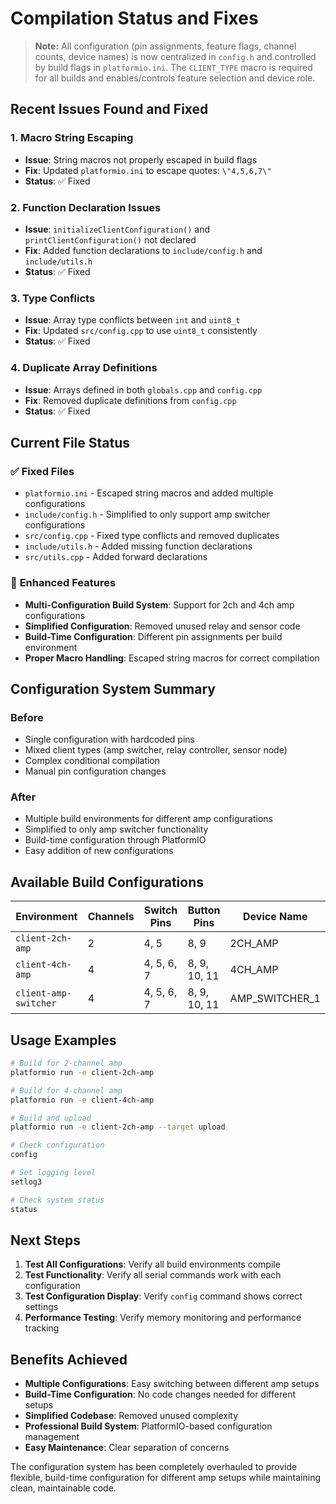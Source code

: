 # Compilation Status and Fixes

> **Note:** All configuration (pin assignments, feature flags, channel counts, device names) is now centralized in `config.h` and controlled by build flags in `platformio.ini`. The `CLIENT_TYPE` macro is required for all builds and enables/controls feature selection and device role.

## Recent Issues Found and Fixed

### 1. **Macro String Escaping**
- **Issue**: String macros not properly escaped in build flags
- **Fix**: Updated `platformio.ini` to escape quotes: `\"4,5,6,7\"`
- **Status**: ✅ Fixed

### 2. **Function Declaration Issues**
- **Issue**: `initializeClientConfiguration()` and `printClientConfiguration()` not declared
- **Fix**: Added function declarations to `include/config.h` and `include/utils.h`
- **Status**: ✅ Fixed

### 3. **Type Conflicts**
- **Issue**: Array type conflicts between `int` and `uint8_t`
- **Fix**: Updated `src/config.cpp` to use `uint8_t` consistently
- **Status**: ✅ Fixed

### 4. **Duplicate Array Definitions**
- **Issue**: Arrays defined in both `globals.cpp` and `config.cpp`
- **Fix**: Removed duplicate definitions from `config.cpp`
- **Status**: ✅ Fixed

## Current File Status

### ✅ **Fixed Files**
- `platformio.ini` - Escaped string macros and added multiple configurations
- `include/config.h` - Simplified to only support amp switcher configurations
- `src/config.cpp` - Fixed type conflicts and removed duplicates
- `include/utils.h` - Added missing function declarations
- `src/utils.cpp` - Added forward declarations

### 🔧 **Enhanced Features**
- **Multi-Configuration Build System**: Support for 2ch and 4ch amp configurations
- **Simplified Configuration**: Removed unused relay and sensor code
- **Build-Time Configuration**: Different pin assignments per build environment
- **Proper Macro Handling**: Escaped string macros for correct compilation

## Configuration System Summary

### **Before**
- Single configuration with hardcoded pins
- Mixed client types (amp switcher, relay controller, sensor node)
- Complex conditional compilation
- Manual pin configuration changes

### **After**
- Multiple build environments for different amp configurations
- Simplified to only amp switcher functionality
- Build-time configuration through PlatformIO
- Easy addition of new configurations

## Available Build Configurations

| Environment | Channels | Switch Pins | Button Pins | Device Name |
|-------------|----------|-------------|-------------|-------------|
| `client-2ch-amp` | 2 | 4, 5 | 8, 9 | 2CH_AMP |
| `client-4ch-amp` | 4 | 4, 5, 6, 7 | 8, 9, 10, 11 | 4CH_AMP |
| `client-amp-switcher` | 4 | 4, 5, 6, 7 | 8, 9, 10, 11 | AMP_SWITCHER_1 |

## Usage Examples

```bash
# Build for 2-channel amp
platformio run -e client-2ch-amp

# Build for 4-channel amp
platformio run -e client-4ch-amp

# Build and upload
platformio run -e client-2ch-amp --target upload

# Check configuration
config

# Set logging level
setlog3

# Check system status
status
```

## Next Steps

1. **Test All Configurations**: Verify all build environments compile
2. **Test Functionality**: Verify all serial commands work with each configuration
3. **Test Configuration Display**: Verify `config` command shows correct settings
4. **Performance Testing**: Verify memory monitoring and performance tracking

## Benefits Achieved

- **Multiple Configurations**: Easy switching between different amp setups
- **Build-Time Configuration**: No code changes needed for different setups
- **Simplified Codebase**: Removed unused complexity
- **Professional Build System**: PlatformIO-based configuration management
- **Easy Maintenance**: Clear separation of concerns

The configuration system has been completely overhauled to provide flexible, build-time configuration for different amp setups while maintaining clean, maintainable code. 